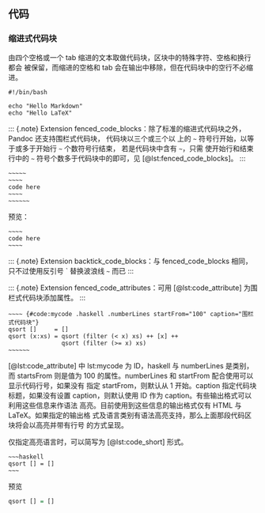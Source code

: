 
## 代码
### 缩进式代码块
由四个空格或一个 tab 缩进的文本取做代码块，区块中的特殊字符、空格和换行都会
被保留，而缩进的空格和 tab 会在输出中移除，但在代码块中的空行不必缩进。

    #!/bin/bash

    echo "Hello Markdown"
	echo "Hello LaTeX"

::: {.note}
Extension fenced_code_blocks：除了标准的缩进式代码块之外，Pandoc 还支持围栏式代码块， 代码块以三个或三个以
上的 `~` 符号行开始，以等于或多于开始行 `~` 个数符号行结束， 若是代码块中含有 `~`，只需
使开始行和结束行中的 `~` 符号个数多于代码块中的即可，见 [@lst:fenced_code_blocks]。
:::

```{#lst:fenced_code_blocks .markdown caption="围栏式代码块"}
~~~~~
~~~~
code here
~~~~
~~~~~~
```
预览：

~~~~~
~~~~
code here
~~~~
~~~~~~

::: {.note}
Extension backtick_code_blocks：与 fenced_code_blocks 相同，只不过使用反引号 \` 替换波浪线 `~` 而已
:::

::: {.note}
Extension fenced_code_attributes：可用 [@lst:code_attribute] 为围栏式代码块添加属性。
:::

```{#lst:code_attribute .markdown caption="代码块属性"}
~~~~ {#code:mycode .haskell .numberLines startFrom="100" caption="围栏式代码块"}
qsort []     = []
qsort (x:xs) = qsort (filter (< x) xs) ++ [x] ++
               qsort (filter (>= x) xs)
~~~~~~
```

[@lst:code_attribute] 中 lst:mycode 为 ID，haskell 与 numberLines 是类别，而 startsFrom 则是值为
100 的属性。numberLines 和 startFrom 配合使用可以显示代码行号，如果没有
指定 startFrom，则默认从 1 开始。caption 指定代码块标题，如果没有设置
caption，则默认使用 ID 作为 caption。有些输出格式可以利用这些信息来作语法
高亮。目前使用到这些信息的输出格式仅有 HTML 与 LaTeX。如果指定的输出格
式及语言类别有语法高亮支持，那么上面那段代码区块将会以高亮并带有行号
的方式呈现。

仅指定高亮语言时，可以简写为 [@lst:code_short] 形式。

```{#lst:code_short .markdown caption="代码块简写形式"}
~~~haskell
qsort [] = []
~~~
```

预览

~~~haskell
qsort [] = []
~~~
